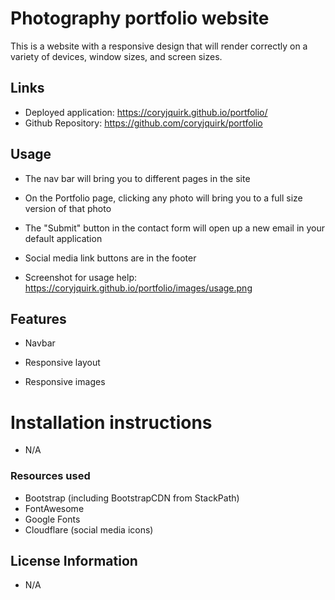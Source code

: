 # Photography portfolio website

This is a website with a responsive design that will render correctly on a variety of devices, window sizes, and screen sizes.

## Links

* Deployed application: https://coryjquirk.github.io/portfolio/
* Github Repository: https://github.com/coryjquirk/portfolio

## Usage

* The nav bar will bring you to different pages in the site

* On the Portfolio page, clicking any photo will bring you to a full size version of that photo

* The "Submit" button in the contact form will open up a new email in your default application

* Social media link buttons are in the footer 

* Screenshot for usage help: https://coryjquirk.github.io/portfolio/images/usage.png

## Features

* Navbar

* Responsive layout

* Responsive images

# Installation instructions

* N/A

### Resources used

* Bootstrap (including BootstrapCDN from StackPath)
* FontAwesome
* Google Fonts
* Cloudflare (social media icons)

## License Information

* N/A

